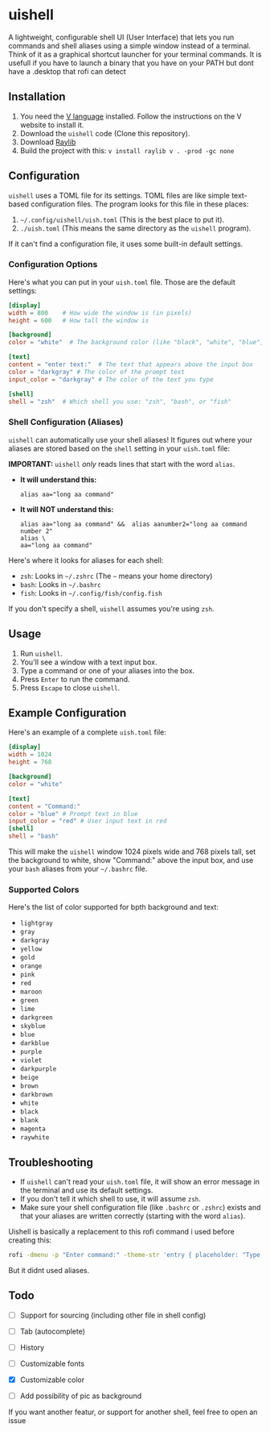 # uishell

A lightweight, configurable shell UI (User Interface) that lets you run commands and shell aliases using a simple window instead of a terminal.  Think of it as a graphical shortcut launcher for your terminal commands. It is usefull if you have to launch a binary that you have on your PATH but dont have a .desktop that rofi can detect

## Installation

1.  You need the [V language](https://github.com/vlang/v) installed.  Follow the instructions on the V website to install it.
2.  Download the `uishell` code (Clone this repository).
3.  Download [Raylib](https://github.com/raysan5/raylib)
4.  Build the project  with this:
`
v install raylib
v . -prod -gc none
`

## Configuration

`uishell` uses a TOML file for its settings.  TOML files are like simple text-based configuration files.  The program looks for this file in these places:

1.  `~/.config/uishell/uish.toml` (This is the best place to put it).
2.  `./uish.toml` (This means the same directory as the `uishell` program).

If it can't find a configuration file, it uses some built-in default settings.

### Configuration Options

Here's what you can put in your `uish.toml` file. Those are the default settings:

```toml
[display]
width = 800    # How wide the window is (in pixels)
height = 600   # How tall the window is

[background]
color = "white"  # The background color (like "black", "white", "blue", etc.)

[text]
content = "enter text:"  # The text that appears above the input box
color = "darkgray" # The color of the prompt text
input_color = "darkgray" # The color of the text you type

[shell]
shell = "zsh"  # Which shell you use: "zsh", "bash", or "fish"
```

### Shell Configuration (Aliases)

`uishell` can automatically use your shell aliases!  It figures out where your aliases are stored based on the `shell` setting in your `uish.toml` file:

**IMPORTANT:**  `uishell` *only* reads lines that start with the word `alias`.

*   **It will understand this:**
    ```
    alias aa="long aa command"
    ```

*   **It will NOT understand this:**
    ```
    alias aa="long aa command" &&  alias aanumber2="long aa command number 2"
    alias \
    aa="long aa command"
    ```


Here's where it looks for aliases for each shell:

*   `zsh`:  Looks in `~/.zshrc` (The `~` means your home directory)
*   `bash`: Looks in `~/.bashrc`
*   `fish`: Looks in `~/.config/fish/config.fish`

If you don't specify a shell, `uishell` assumes you're using `zsh`.

## Usage

1.  Run `uishell`.
2.  You'll see a window with a text input box.
3.  Type a command or one of your aliases into the box.
4.  Press `Enter` to run the command.
5.  Press `Escape` to close `uishell`.


## Example Configuration

Here's an example of a complete `uish.toml` file:

```toml
[display]
width = 1024
height = 768

[background]
color = "white"

[text]
content = "Command:"
color = "blue" # Prompt text in blue
input_color = "red" # User input text in red
[shell]
shell = "bash"
```

This will make the `uishell` window 1024 pixels wide and 768 pixels tall, set the background to white, show "Command:" above the input box, and use your `bash` aliases from your `~/.bashrc` file.

### Supported Colors

Here's the list of color supported for bpth background and text:

*   `lightgray`
*   `gray`
*   `darkgray`
*   `yellow`
*   `gold`
*   `orange`
*   `pink`
*   `red`
*   `maroon`
*   `green`
*   `lime`
*   `darkgreen`
*   `skyblue`
*   `blue`
*   `darkblue`
*   `purple`
*   `violet`
*   `darkpurple`
*   `beige`
*   `brown`
*   `darkbrown`
*   `white`
*   `black`
*   `blank`
*   `magenta`
*   `raywhite`

## Troubleshooting

*   If `uishell` can't read your `uish.toml` file, it will show an error message in the terminal and use its default settings.
*   If you don't tell it which shell to use, it will assume `zsh`.
*   Make sure your shell configuration file (like `.bashrc` or `.zshrc`) exists and that your aliases are written correctly (starting with the word `alias`).

Uishell is basically a replacement to this rofi command i used before creating this:
```sh
rofi -dmenu -p "Enter command:" -theme-str 'entry { placeholder: "Type command here..."; }' | zsh
```
But it didnt used aliases.

## Todo


- [ ] Support for sourcing (including other file in shell config)
- [ ] Tab (autocomplete)
- [ ] History
- [ ] Customizable fonts
- [x] Customizable color
- [ ] Add possibility of pic as background



If you want another featur, or support for another shell, feel free to open an issue
